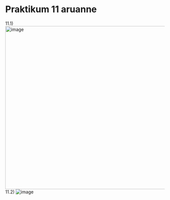 # Praktikum 11 aruanne

11.1) <img width="514" alt="image" src="https://github.com/armeig/opsys_praktikumid_armei_grete/assets/145908210/9d531b9d-da0d-402c-9f77-e2a72e1d78c2">
11.2) ![image](https://github.com/armeig/opsys_praktikumid_armei_grete/assets/145908210/30c1d620-6bc9-4f7c-859e-e06e0226f16b)



